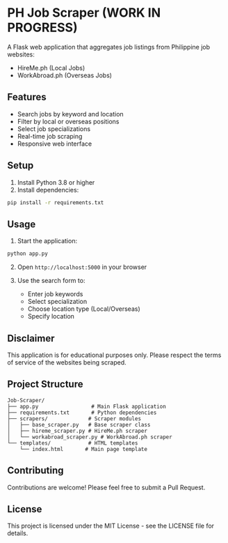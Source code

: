 # PH Job Scraper (WORK IN PROGRESS)

A Flask web application that aggregates job listings from Philippine job websites:
- HireMe.ph (Local Jobs)
- WorkAbroad.ph (Overseas Jobs)

## Features
- Search jobs by keyword and location
- Filter by local or overseas positions
- Select job specializations
- Real-time job scraping
- Responsive web interface

## Setup

1. Install Python 3.8 or higher
2. Install dependencies:
```bash
pip install -r requirements.txt
```

## Usage

1. Start the application:
```bash
python app.py
```

2. Open `http://localhost:5000` in your browser

3. Use the search form to:
   - Enter job keywords
   - Select specialization
   - Choose location type (Local/Overseas)
   - Specify location

## Disclaimer

This application is for educational purposes only. Please respect the terms of service of the websites being scraped.

## Project Structure

```
Job-Scraper/
├── app.py                 # Main Flask application
├── requirements.txt       # Python dependencies
├── scrapers/             # Scraper modules
│   ├── base_scraper.py   # Base scraper class
│   ├── hireme_scraper.py # HireMe.ph scraper
│   └── workabroad_scraper.py # WorkAbroad.ph scraper
└── templates/            # HTML templates
    └── index.html       # Main page template
```

## Contributing

Contributions are welcome! Please feel free to submit a Pull Request.

## License

This project is licensed under the MIT License - see the LICENSE file for details.
 
